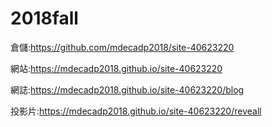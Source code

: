 # 2018fall 

倉儲:https://github.com/mdecadp2018/site-40623220

網站:https://mdecadp2018.github.io/site-40623220

網誌:https://mdecadp2018.github.io/site-40623220/blog

投影片:https://mdecadp2018.github.io/site-40623220/reveall
